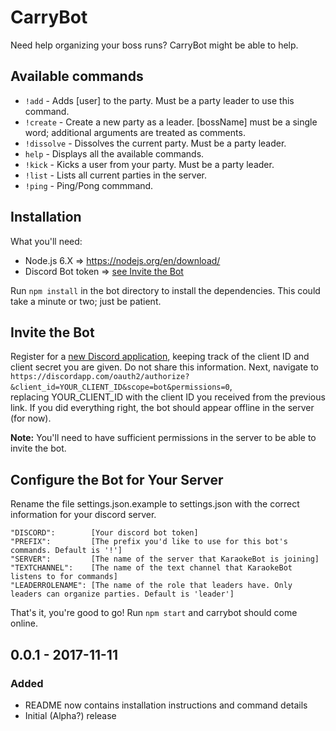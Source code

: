 # CarryBot
Need help organizing your boss runs? CarryBot might be able to help.

## Available commands
- `!add` -  Adds [user] to the party. Must be a party leader to use this command.
- `!create` - Create a new party as a leader. [bossName] must be a single word; additional arguments are treated as comments.
- `!dissolve` - Dissolves the current party. Must be a party leader.
- `help` - Displays all the available commands.
- `!kick` - Kicks a user from your party. Must be a party leader.
- `!list` - Lists all current parties in the server.
- `!ping`  - Ping/Pong commmand.

## Installation 

What you'll need:

* Node.js 6.X => https://nodejs.org/en/download/
* Discord Bot token => [see Invite the Bot](#invite-the-bot)

Run `npm install` in the bot directory to install the dependencies. This could take a minute or two; just be patient.

## Invite the Bot

Register for a [new Discord application](https://discordapp.com/developers/applications/me), keeping track of the client ID and client secret you are given. Do not share this information. Next, navigate to  
`https://discordapp.com/oauth2/authorize?&client_id=YOUR_CLIENT_ID&scope=bot&permissions=0`,  
replacing YOUR_CLIENT_ID with the client ID you received from the previous link. If you did everything right, the bot should appear offline in the server (for now).

**Note:** You'll need to have sufficient permissions in the server to be able to invite the bot.

## Configure the Bot for Your Server

Rename the file settings.json.example to settings.json with the correct information for your discord server. 

```
"DISCORD":        [Your discord bot token]
"PREFIX":         [The prefix you'd like to use for this bot's commands. Default is '!']
"SERVER":         [The name of the server that KaraokeBot is joining]
"TEXTCHANNEL":    [The name of the text channel that KaraokeBot listens to for commands]
"LEADERROLENAME": [The name of the role that leaders have. Only leaders can organize parties. Default is 'leader']
```

That's it, you're good to go! Run `npm start` and carrybot should come online.

## 0.0.1 - 2017-11-11
### Added
- README now contains installation instructions and command details
- Initial (Alpha?) release
